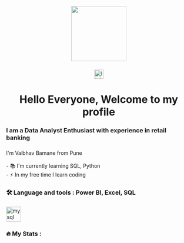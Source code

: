 <div align="center">
  <img height="150" src="https://media2.giphy.com/media/v1.Y2lkPTc5MGI3NjExZGcxenFtNmUwdjNzdnZvNHp3cmxjdXJ0NDFhOGVjenlucDZrOW1iaSZlcD12MV9pbnRlcm5hbF9naWZfYnlfaWQmY3Q9Zw/IT8E3ZtLXXVs12lnEr/giphy.gif"  />
</div>

###

<div align="center">
  <a href="https://www.linkedin.com/in/vaibhavbamane/" target="_blank">
    <img src="https://img.shields.io/static/v1?message=LinkedIn&logo=linkedin&label=&color=0077B5&logoColor=white&labelColor=&style=for-the-badge" height="25" alt="linkedin logo"  />
  </a>
</div>

###

<h1 align="center">Hello Everyone, Welcome to my profile</h1>

###

<h3 align="left">I am a Data Analyst Enthusiast with experience in retail banking</h3>

###

<p align="left">I'm Vaibhav Bamane from Pune<br><br>- 📚 I'm currently learning SQL, Python<br>- ⚡ In my free time I learn coding</p>

###

<h3 align="left">🛠 Language and tools : Power BI, Excel, SQL</h3>

###

<div align="left">
  <img src="https://cdn.jsdelivr.net/gh/devicons/devicon/icons/mysql/mysql-original.svg" height="40" alt="mysql logo"  />
</div>

###

<h3 align="left">🔥   My Stats :</h3>

###
